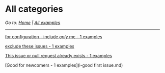 # All categories

*Go to: [Home](index.md) | [All examples](examples.md)*

---



[for configuration - include _only_ me - 1 examples](l-include-only-me.md)



[exclude these issues - 1 examples](l-exclude-me.md)



[This issue or pull request already exists - 1 examples](l-duplicate.md)



[Good for newcomers - 1 examples](l-good first issue.md)

